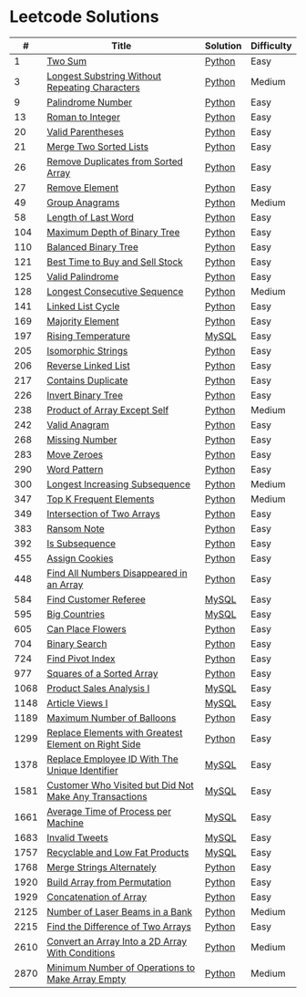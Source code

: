 # Leetcode Solutions

| #    | Title                                                                                                                                           | Solution                                                                         | Difficulty |
| ---- | ----------------------------------------------------------------------------------------------------------------------------------------------- | -------------------------------------------------------------------------------- | ---------- |
| 1    | [Two Sum](https://leetcode.com/problems/two-sum/)                                                                                               | [Python](./Python/1-two-sum.py)                                                  | Easy       |
| 3    | [Longest Substring Without Repeating Characters](https://leetcode.com/problems/longest-substring-without-repeating-characters/)                 | [Python](./Python/3-longest-substring-without-repeating-characters.py)           | Medium     |
| 9    | [Palindrome Number](https://leetcode.com/problems/palindrome-number/)                                                                           | [Python](./Python/9-palindrome-number.py)                                        | Easy       |
| 13   | [Roman to Integer](https://leetcode.com/problems/roman-to-integer/)                                                                             | [Python](./Python/13-roman-to-integer.py)                                        | Easy       |
| 20   | [Valid Parentheses](https://leetcode.com/problems/valid-parentheses/)                                                                           | [Python](./Python/20-valid-parentheses.py)                                       | Easy       |
| 21   | [Merge Two Sorted Lists](https://leetcode.com/problems/merge-two-sorted-lists/)                                                                 | [Python](./Python/21-merge-two-sorted-lists.py)                                  | Easy       |
| 26   | [Remove Duplicates from Sorted Array](https://leetcode.com/problems/remove-duplicates-from-sorted-array/)                                       | [Python](./Python/26-remove-duplicates-from-sorted-array.py)                     | Easy       |
| 27   | [Remove Element](https://leetcode.com/problems/remove-element/)                                                                                 | [Python](./Python/27-remove-element.py)                                          | Easy       |
| 49   | [Group Anagrams](https://leetcode.com/problems/group-anagrams/)                                                                                 | [Python](./Python/49-group-anagrams.py)                                          | Medium     |
| 58   | [Length of Last Word](https://leetcode.com/problems/length-of-last-word/)                                                                       | [Python](./Python/58-length-of-last-word.py)                                     | Easy       |
| 104  | [Maximum Depth of Binary Tree](https://leetcode.com/problems/maximum-depth-of-binary-tree/)                                                     | [Python](./Python/104-maximum-depth-of-binary-tree.py)                           | Easy       |
| 110  | [Balanced Binary Tree](https://leetcode.com/problems/balanced-binary-tree/)                                                                     | [Python](./Python/110-balanced-binary-tree.py)                                   | Easy       |
| 121  | [Best Time to Buy and Sell Stock](https://leetcode.com/problems/best-time-to-buy-and-sell-stock/)                                               | [Python](./Python/121-best-time-to-buy-and-sell-stock.py)                        | Easy       |
| 125  | [Valid Palindrome](https://leetcode.com/problems/valid-palindrome/)                                                                             | [Python](./Python/125-valid-palindrome.py)                                       | Easy       |
| 128  | [Longest Consecutive Sequence](https://leetcode.com/problems/longest-consecutive-sequence/)                                                     | [Python](./Python/128-longest-consecutive-sequence.py)                           | Medium     |
| 141  | [Linked List Cycle](https://leetcode.com/problems/linked-list-cycle/)                                                                           | [Python](./Python/141-linked-list-cycle.py)                                      | Easy       |
| 169  | [Majority Element](https://leetcode.com/problems/majority-element/)                                                                             | [Python](./Python/169-majority-element.py)                                       | Easy       |
| 197  | [Rising Temperature](https://leetcode.com/problems/rising-temperature/)                                                                         | [MySQL](./MySQL/197-rising-temperature.sql)                                      | Easy       |
| 205  | [Isomorphic Strings](https://leetcode.com/problems/isomorphic-strings/)                                                                         | [Python](./Python/205-isomorphic-strings.py)                                     | Easy       |
| 206  | [Reverse Linked List](https://leetcode.com/problems/reverse-linked-list/)                                                                       | [Python](./Python/206-reverse-linked-list.py)                                    | Easy       |
| 217  | [Contains Duplicate](https://leetcode.com/problems/contains-duplicate/)                                                                         | [Python](./Python/217-contains-duplicate.py)                                     | Easy       |
| 226  | [Invert Binary Tree](https://leetcode.com/problems/invert-binary-tree/)                                                                         | [Python](./Python/226-invert-binary-tree.py)                                     | Easy       |
| 238  | [Product of Array Except Self](https://leetcode.com/problems/product-of-array-except-self/)                                                     | [Python](./Python/238-product-of-array-except-self.py)                           | Medium     |
| 242  | [Valid Anagram](https://leetcode.com/problems/valid-anagram/)                                                                                   | [Python](./Python/242-valid-anagram.py)                                          | Easy       |
| 268  | [Missing Number](https://leetcode.com/problems/missing-number/)                                                                                 | [Python](./Python/268-missing-number.py)                                         | Easy       |
| 283  | [Move Zeroes](https://leetcode.com/problems/move-zeroes/)                                                                                       | [Python](./Python/283-move-zeroes.py)                                            | Easy       |
| 290  | [Word Pattern](https://leetcode.com/problems/word-pattern/)                                                                                     | [Python](./Python/290-word-pattern.py)                                           | Easy       |
| 300  | [Longest Increasing Subsequence](https://leetcode.com/problems/longest-increasing-subsequence/)                                                 | [Python](./Python/300-longest-increasing-subsequence.py)                         | Medium     |
| 347  | [Top K Frequent Elements](https://leetcode.com/problems/top-k-frequent-elements/)                                                               | [Python](./Python/347-top-k-frequent-elements.py)                                | Medium     |
| 349  | [Intersection of Two Arrays](https://leetcode.com/problems/intersection-of-two-arrays/)                                                         | [Python](./Python/349-intersection-of-two-arrays.py)                             | Easy       |
| 383  | [Ransom Note](https://leetcode.com/problems/ransom-note/)                                                                                       | [Python](./Python/383-ransom-note.py)                                            | Easy       |
| 392  | [Is Subsequence](https://leetcode.com/problems/is-subsequence/)                                                                                 | [Python](./Python/392-is-subsequence.py)                                         | Easy       |
| 455  | [Assign Cookies](https://leetcode.com/problems/assign-cookies/)                                                                                 | [Python](./Python/455-assign-cookies.py)                                         | Easy       |
| 448  | [Find All Numbers Disappeared in an Array](https://leetcode.com/problems/find-all-numbers-disappeared-in-an-array/)                             | [Python](./Python/448-find-all-numbers-disappeared-in-an-array.py)               | Easy       |
| 584  | [Find Customer Referee](https://leetcode.com/problems/find-customer-referee/)                                                                   | [MySQL](./MySQL/584-find-customer-referee.sql)                                   | Easy       |
| 595  | [Big Countries](https://leetcode.com/problems/big-countries/)                                                                                   | [MySQL](./MySQL/595-big-countries.sql)                                           | Easy       |
| 605  | [Can Place Flowers](https://leetcode.com/problems/can-place-flowers/)                                                                           | [Python](./Python/605-can-place-flowers.py)                                      | Easy       |
| 704  | [Binary Search](https://leetcode.com/problems/binary-search/)                                                                                   | [Python](./Python/704-binary-search.py)                                          | Easy       |
| 724  | [Find Pivot Index](https://leetcode.com/problems/find-pivot-index/)                                                                             | [Python](./Python/724-find-pivot-index.py)                                       | Easy       |
| 977  | [Squares of a Sorted Array](https://leetcode.com/problems/squares-of-a-sorted-array/)                                                           | [Python](./Python/977-squares-of-a-sorted-array.py)                              | Easy       |
| 1068 | [Product Sales Analysis I](https://leetcode.com/problems/product-sales-analysis-i/)                                                             | [MySQL](./MySQL/1068-product-sales-analysis-i.sql)                               | Easy       |
| 1148 | [Article Views I](https://leetcode.com/problems/article-views-i/)                                                                               | [MySQL](./MySQL/1148-article-views-I.sql)                                        | Easy       |
| 1189 | [Maximum Number of Balloons](https://leetcode.com/problems/maximum-number-of-balloons/)                                                         | [Python](./Python/1189-maximum-number-of-balloons.py)                            | Easy       |
| 1299 | [Replace Elements with Greatest Element on Right Side](https://leetcode.com/problems/replace-elements-with-greatest-element-on-right-side/)     | [Python](./Python/1299-replace-elements-with-greatest-element-on-right-side.py)  | Easy       |
| 1378 | [Replace Employee ID With The Unique Identifier](https://leetcode.com/problems/replace-employee-id-with-the-unique-identifier/)                 | [MySQL](./MySQL/1378-replace-employee-id-with-the-unique-identifier.sql)         | Easy       |
| 1581 | [Customer Who Visited but Did Not Make Any Transactions](https://leetcode.com/problems/customer-who-visited-but-did-not-make-any-transactions/) | [MySQL](./MySQL/1581-customer-who-visited-but-did-not-make-any-transactions.sql) | Easy       |
| 1661 | [Average Time of Process per Machine](https://leetcode.com/problems/average-time-of-process-per-machine/)                                       | [MySQL](./MySQL/1661-average-time-of-process-per-machine.sql)                    | Easy       |
| 1683 | [Invalid Tweets](https://leetcode.com/problems/invalid-tweets/)                                                                                 | [MySQL](./MySQL/1683-invalid-tweets.sql)                                         | Easy       |
| 1757 | [Recyclable and Low Fat Products](https://leetcode.com/problems/recyclable-and-low-fat-products/)                                               | [MySQL](./MySQL/1757-recyclable-and-low-fat-products.sql)                        | Easy       |
| 1768 | [Merge Strings Alternately](https://leetcode.com/problems/merge-strings-alternately/)                                                           | [Python](./Python/1768-merge-strings-alternately.py)                             | Easy       |
| 1920 | [Build Array from Permutation](https://leetcode.com/problems/build-array-from-permutation/)                                                     | [Python](./Python/1920-build-array-from-permutation.py)                          | Easy       |
| 1929 | [Concatenation of Array](https://leetcode.com/problems/concatenation-of-array/)                                                                 | [Python](./Python/1929-concatenation-of-array.py)                                | Easy       |
| 2125 | [Number of Laser Beams in a Bank](https://leetcode.com/problems/number-of-laser-beams-in-a-bank/)                                               | [Python](./Python/2125-number-of-laser-beams-in-a-bank.py.py)                    | Medium     |
| 2215 | [Find the Difference of Two Arrays](https://leetcode.com/problems/find-the-difference-of-two-arrays/)                                           | [Python](./Python/2215-find-the-difference-of-two-arrays.py)                     | Easy       |
| 2610 | [Convert an Array Into a 2D Array With Conditions](https://leetcode.com/problems/convert-an-array-into-a-2d-array-with-conditions/)             | [Python](./Python/2610-convert-an-array-into-a-2d-array-with-conditions.py)      | Medium     |
| 2870 | [Minimum Number of Operations to Make Array Empty](https://leetcode.com/problems/minimum-number-of-operations-to-make-array-empty/)             | [Python](./Python/2870-minimum-number-of-operations-to-make-array-empty.py)      | Medium     |
